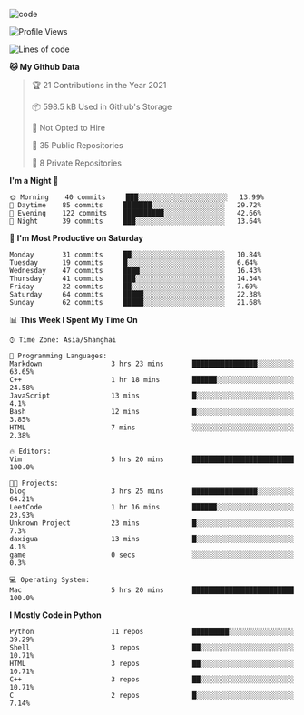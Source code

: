 
<!--
**liuyaanng/liuyaanng** is a ✨ _special_ ✨ repository because its `README.md` (this file) appears on your GitHub profile.

Here are some ideas to get you started:

- 🔭 I’m currently working on ...
- 🌱 I’m currently learning ...
- 👯 I’m looking to collaborate on ...
- 🤔 I’m looking for help with ...
- 💬 Ask me about ...
- 📫 How to reach me: ...
- 😄 Pronouns: ...
- ⚡ Fun fact: ...
-->


![code](https://cdn.jsdelivr.net/gh/liuyaanng/liuyaanng@1.0/code.gif) 

<!--START_SECTION:waka-->
![Profile Views](http://img.shields.io/badge/Profile%20Views-1-blue)

![Lines of code](https://img.shields.io/badge/From%20Hello%20World%20I%27ve%20Written-5.3%20million%20lines%20of%20code-blue)

**🐱 My Github Data** 

> 🏆 21 Contributions in the Year 2021
 > 
> 📦 598.5 kB Used in Github's Storage 
 > 
> 🚫 Not Opted to Hire
 > 
> 📜 35 Public Repositories 
 > 
> 🔑 8 Private Repositories  
 > 
**I'm a Night 🦉** 

```text
🌞 Morning    40 commits     ███░░░░░░░░░░░░░░░░░░░░░░   13.99% 
🌆 Daytime    85 commits     ███████░░░░░░░░░░░░░░░░░░   29.72% 
🌃 Evening    122 commits    ██████████░░░░░░░░░░░░░░░   42.66% 
🌙 Night      39 commits     ███░░░░░░░░░░░░░░░░░░░░░░   13.64%

```
📅 **I'm Most Productive on Saturday** 

```text
Monday       31 commits     ██░░░░░░░░░░░░░░░░░░░░░░░   10.84% 
Tuesday      19 commits     █░░░░░░░░░░░░░░░░░░░░░░░░   6.64% 
Wednesday    47 commits     ████░░░░░░░░░░░░░░░░░░░░░   16.43% 
Thursday     41 commits     ███░░░░░░░░░░░░░░░░░░░░░░   14.34% 
Friday       22 commits     ██░░░░░░░░░░░░░░░░░░░░░░░   7.69% 
Saturday     64 commits     █████░░░░░░░░░░░░░░░░░░░░   22.38% 
Sunday       62 commits     █████░░░░░░░░░░░░░░░░░░░░   21.68%

```


📊 **This Week I Spent My Time On** 

```text
⌚︎ Time Zone: Asia/Shanghai

💬 Programming Languages: 
Markdown                 3 hrs 23 mins       ████████████████░░░░░░░░░   63.65% 
C++                      1 hr 18 mins        ██████░░░░░░░░░░░░░░░░░░░   24.58% 
JavaScript               13 mins             █░░░░░░░░░░░░░░░░░░░░░░░░   4.1% 
Bash                     12 mins             █░░░░░░░░░░░░░░░░░░░░░░░░   3.85% 
HTML                     7 mins              ░░░░░░░░░░░░░░░░░░░░░░░░░   2.38%

🔥 Editors: 
Vim                      5 hrs 20 mins       █████████████████████████   100.0%

🐱‍💻 Projects: 
blog                     3 hrs 25 mins       ████████████████░░░░░░░░░   64.21% 
LeetCode                 1 hr 16 mins        ██████░░░░░░░░░░░░░░░░░░░   23.93% 
Unknown Project          23 mins             █░░░░░░░░░░░░░░░░░░░░░░░░   7.3% 
daxigua                  13 mins             █░░░░░░░░░░░░░░░░░░░░░░░░   4.1% 
game                     0 secs              ░░░░░░░░░░░░░░░░░░░░░░░░░   0.3%

💻 Operating System: 
Mac                      5 hrs 20 mins       █████████████████████████   100.0%

```

**I Mostly Code in Python** 

```text
Python                   11 repos            █████████░░░░░░░░░░░░░░░░   39.29% 
Shell                    3 repos             ██░░░░░░░░░░░░░░░░░░░░░░░   10.71% 
HTML                     3 repos             ██░░░░░░░░░░░░░░░░░░░░░░░   10.71% 
C++                      3 repos             ██░░░░░░░░░░░░░░░░░░░░░░░   10.71% 
C                        2 repos             █░░░░░░░░░░░░░░░░░░░░░░░░   7.14%

```



<!--END_SECTION:waka-->
